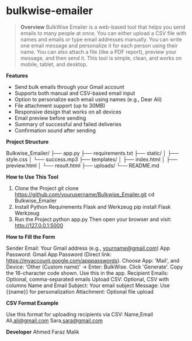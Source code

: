 # bulkwise-emailer
> **Overview**
BulkWise Emailer is a web-based tool that helps you send emails to many people at once. You can either upload a CSV file with names and emails or type email addresses manually. You can write one email message and personalize it for each person using their name. You can also attach a file (like a PDF report), preview your message, and then send it. This tool is simple, clean, and works on mobile, tablet, and desktop.

**Features**

- Send bulk emails through your Gmail account
- Supports both manual and CSV-based email input
- Option to personalize each email using names (e.g., Dear Ali)
- File attachment support (up to 30MB)
- Responsive design that works on all devices
- Email preview before sending
- Summary of successful and failed deliveries
- Confirmation sound after sending

**Project Structure**

Bulkwise_Emailer/
├── app.py
├── requirements.txt
├── static/
│ ├── style.css
│ └── success.mp3
├── templates/
│ ├── index.html
│ ├── preview.html
│ └── result.html
├── uploads/
└── README.md

**How to Use This Tool**

1. Clone the Project
git clone https://github.com/yourusername/Bulkwise_Emailer.git
cd Bulkwise_Emailer
2. Install Python Requirements
Flask and Werkzeug
pip install Flask Werkzeug
3. Run the Project
python app.py
Then open your browser and visit: http://127.0.0.1:5000

**How to Fill the Form**

Sender Email: Your Gmail address (e.g., yourname@gmail.com)
App Password: Gmail App Password (Direct link: https://myaccount.google.com/apppasswords). Choose App: 'Mail', and Device: 'Other (Custom name)' → Enter: BulkWise. Click 'Generate'. Copy the 16-character code shown. Use this in the app.
Recipient Emails: Optional, comma-separated emails
Upload CSV: Optional, CSV with columns Name and Email
Subject: Your email subject
Message: Use {{name}} for personalization
Attachment: Optional file upload

**CSV Format Example**

Use this format for uploading recipients via CSV:
Name,Email
Ali,ali@gmail.com
Sara,sara@gmail.com

**Developer**
Ahmed Faraz Malik
